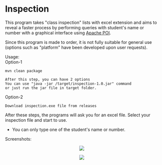 # Inspection

 This program takes "class inspection" lists with excel extension and aims to reveal a faster process by performing queries with student's name or number with a graphical interface using [Apache POI](https://poi.apache.org/). 

 Since this program is made to order, it is not fully suitable for general use (options such as "platform" have been developed upon user requests).

Usage:<br>
Option-1
```
mvn clean package

After this step, you can have 2 options
You can use "java -jar /target/inspection-1.0.jar" command
or just run the jar file in target folder.
``` 
Option-2
```
Download inspection.exe file from releases
```

After these steps, the programs will ask you for an excel file. Select your inspection file and start to use.
  * You can only type one of the student's name or number.


Screenshots:
<p align="center">
  <img src="https://user-images.githubusercontent.com/53413144/159473891-864a893b-f889-4e78-aa1b-73126737b8fb.png">
</p>
<p align="center">
  <img src="https://user-images.githubusercontent.com/53413144/159475448-f560aa4e-a00a-4712-acd5-353cede55367.png">
</p>

